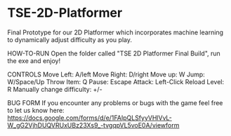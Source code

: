 # TSE-2D-Platformer
Final Prototype for our 2D Platformer which incorporates machine learning to dynamically adjust difficulty as you play.

HOW-TO-RUN
Open the folder called "TSE 2D Platformer Final Build", run the exe and enjoy!


CONTROLS
Move Left: A/left
Move Right: D/right
Move up: W
Jump: W/Space/Up
Throw Item: Q
Pause: Escape
Attack: Left-Click
Reload Level: R
Manually change difficulty: +/-


BUG FORM
If you encounter any problems or bugs with the game feel free to let us know here:
https://docs.google.com/forms/d/e/1FAIpQLSfyyVHlVvL-W_gG2VjhDUQVRUxUBz23Xs9_-tvgqpVL5voE0A/viewform